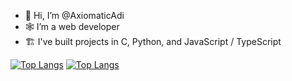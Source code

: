 - 👋 Hi, I’m @AxiomaticAdi
- 🕸️ I’m a web developer
- 🏗️ I've built projects in C, Python, and JavaScript / TypeScript

[![Top Langs](https://github-readme-stats.vercel.app/api/top-langs/?username=AxiomaticAdi&show_icons=true&layout=compact&theme=dark#gh-dark-mode-only)](https://github.com/anuraghazra/github-readme-stats#gh-dark-mode-only)
[![Top Langs](https://github-readme-stats.vercel.app/api/top-langs/?username=AxiomaticAdi&show_icons=true&layout=compact&theme=light#gh-light-mode-only)](https://github.com/anuraghazra/github-readme-stats#gh-light-mode-only)

<!---
AxiomaticAdi/AxiomaticAdi is a ✨ special ✨ repository because its `README.md` (this file) appears on your GitHub profile.
You can click the Preview link to take a look at your changes.
--->
